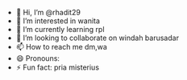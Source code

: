 - 👋 Hi, I’m @rhadit29
- 👀 I’m interested in wanita
- 🌱 I’m currently learning rpl
- 💞️ I’m looking to collaborate on windah barusadar
- 📫 How to reach me dm,wa
- 😄 Pronouns: 
- ⚡ Fun fact: pria misterius
<!---
rhadit29/rhadit29 is a ✨ special ✨ repository because its `README.md` (this file) appears on your GitHub profile.
You can click the Preview link to take a look at your changes.
--->
